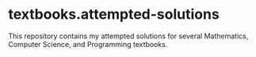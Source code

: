 # textbooks.attempted-solutions
This repository contains my attempted solutions for several Mathematics, Computer Science, and Programming textbooks.
